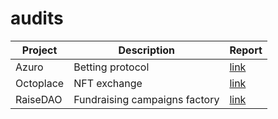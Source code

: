 # audits

Project | Description | Report 
--- | --- | --- 
Azuro | Betting protocol | [link](https://github.com/codeshellstudio/audits/blob/main/reports/Azuro_review.md) 
Octoplace | NFT exchange | [link](https://github.com/codeshellstudio/audits/blob/main/reports/Octoplace_review.md)
RaiseDAO | Fundraising campaigns factory | [link](https://github.com/codeshellstudio/audits/blob/main/reports/RaiseDAO_review.pdf)
